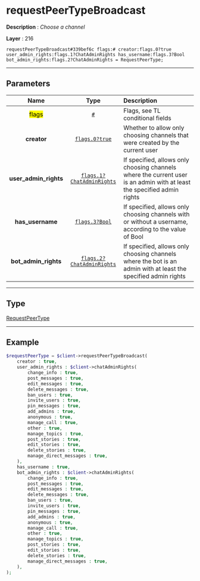# requestPeerTypeBroadcast

**Description** : *Choose a channel*

**Layer** : 216

```tl
requestPeerTypeBroadcast#339bef6c flags:# creator:flags.0?true user_admin_rights:flags.1?ChatAdminRights has_username:flags.3?Bool bot_admin_rights:flags.2?ChatAdminRights = RequestPeerType;
```

---

## Parameters

| Name | Type | Description |
| :---: | :---: | :--- |
| <mark>flags</mark> | [`#`](type/#) | Flags, see TL conditional fields |
| **creator** | [`flags.0?true`](type/true) | Whether to allow only choosing channels that were created by the current user |
| **user_admin_rights** | [`flags.1?ChatAdminRights`](type/ChatAdminRights) | If specified, allows only choosing channels where the current user is an admin with at least the specified admin rights |
| **has_username** | [`flags.3?Bool`](type/Bool) | If specified, allows only choosing channels with or without a username, according to the value of Bool |
| **bot_admin_rights** | [`flags.2?ChatAdminRights`](type/ChatAdminRights) | If specified, allows only choosing channels where the bot is an admin with at least the specified admin rights |

---

## Type

[RequestPeerType](type/RequestPeerType)

---

## Example

```php
$requestPeerType = $client->requestPeerTypeBroadcast(
	creator : true,
	user_admin_rights : $client->chatAdminRights(
		change_info : true,
		post_messages : true,
		edit_messages : true,
		delete_messages : true,
		ban_users : true,
		invite_users : true,
		pin_messages : true,
		add_admins : true,
		anonymous : true,
		manage_call : true,
		other : true,
		manage_topics : true,
		post_stories : true,
		edit_stories : true,
		delete_stories : true,
		manage_direct_messages : true,
	),
	has_username : true,
	bot_admin_rights : $client->chatAdminRights(
		change_info : true,
		post_messages : true,
		edit_messages : true,
		delete_messages : true,
		ban_users : true,
		invite_users : true,
		pin_messages : true,
		add_admins : true,
		anonymous : true,
		manage_call : true,
		other : true,
		manage_topics : true,
		post_stories : true,
		edit_stories : true,
		delete_stories : true,
		manage_direct_messages : true,
	),
);
```